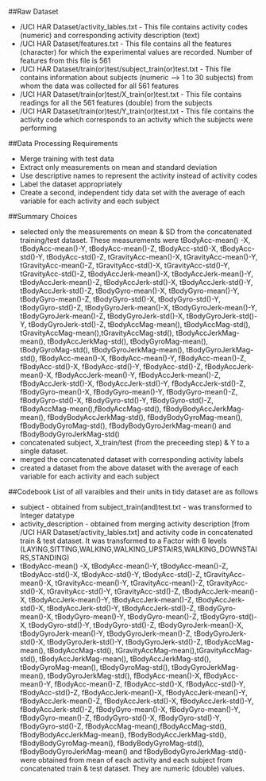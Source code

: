 ##Raw Dataset
* /UCI HAR Dataset/activity_lables.txt - This file contains activity codes (numeric) and corresponding activity description (text)
* /UCI HAR Dataset/features.txt - This file contains all the features (character) for which the experimental values are recorded. Number of features from this file is 561
* /UCI HAR Dataset/train(or)test/subject_train(or)test.txt - This file contains information about subjects (numeric --> 1 to 30 subjects) from whom the data was collected for all 561 features
* /UCI HAR Dataset/train(or)test/X_train(or)test.txt - This file contains readings for all the 561 features (double) from the subjects
* /UCI HAR Dataset/train(or)test/Y_train(or)test.txt - This file contains the activity code which corresponds to an activity which the subjects were performing

##Data Processing Requirements
* Merge training with test data
* Extract only measurements on mean and standard deviation
* Use descriptive names to represent the activity instead of activity codes
* Label the dataset appropriately
* Create a second, independent tidy data set with the average of each variable for each activity and each subject

##Summary Choices
* selected only the measurements on mean & SD from the concatenated training/test dataset. These measurements were tBodyAcc-mean() -X, tBodyAcc-mean()-Y, tBodyAcc-mean()-Z, tBodyAcc-std()-X, tBodyAcc-std()-Y, tBodyAcc-std()-Z, tGravityAcc-mean()-X, tGravityAcc-mean()-Y, tGravityAcc-mean()-Z, tGravityAcc-std()-X, tGravityAcc-std()-Y, tGravityAcc-std()-Z, tBodyAccJerk-mean()-X, tBodyAccJerk-mean()-Y, tBodyAccJerk-mean()-Z, tBodyAccJerk-std()-X, tBodyAccJerk-std()-Y, tBodyAccJerk-std()-Z, tBodyGyro-mean()-X, tBodyGyro-mean()-Y, tBodyGyro-mean()-Z, tBodyGyro-std()-X, tBodyGyro-std()-Y, tBodyGyro-std()-Z, tBodyGyroJerk-mean()-X, tBodyGyroJerk-mean()-Y, tBodyGyroJerk-mean()-Z, tBodyGyroJerk-std()-X, tBodyGyroJerk-std()-Y, tBodyGyroJerk-std()-Z, tBodyAccMag-mean(), tBodyAccMag-std(), tGravityAccMag-mean(),tGravityAccMag-std(), tBodyAccJerkMag-mean(), tBodyAccJerkMag-std(), tBodyGyroMag-mean(), tBodyGyroMag-std(), tBodyGyroJerkMag-mean(), tBodyGyroJerkMag-std(), fBodyAcc-mean()-X, fBodyAcc-mean()-Y, fBodyAcc-mean()-Z, fBodyAcc-std()-X, fBodyAcc-std()-Y, fBodyAcc-std()-Z, fBodyAccJerk-mean()-X, fBodyAccJerk-mean()-Y, fBodyAccJerk-mean()-Z, fBodyAccJerk-std()-X, fBodyAccJerk-std()-Y, fBodyAccJerk-std()-Z, fBodyGyro-mean()-X, fBodyGyro-mean()-Y, fBodyGyro-mean()-Z, fBodyGyro-std()-X, fBodyGyro-std()-Y, fBodyGyro-std()-Z, fBodyAccMag-mean(),fBodyAccMag-std(), fBodyBodyAccJerkMag-mean(), fBodyBodyAccJerkMag-std(), fBodyBodyGyroMag-mean(), fBodyBodyGyroMag-std(), fBodyBodyGyroJerkMag-mean() and fBodyBodyGyroJerkMag-std()
* concatenated subject, X_train/test (from the preceeding step) & Y to a single dataset.
* merged the concatenated dataset with corresponding activity labels
* created a dataset from the above dataset with the average of each variable for each activity and each subject

##Codebook
List of all varaibles and their units in tidy dataset are as follows

 * subject - obtained from subject_train(and)test.txt - was transformed to Integer datatype
 * activity_description - obtained from merging activity description [from /UCI HAR Dataset/activity_lables.txt] and activity code in concatenated train & test dataset. It was transformed to a Factor with 6 levels (LAYING,SITTING,WALKING,WALKING_UPSTAIRS,WALKING_DOWNSTAIRS,STANDING)
 * tBodyAcc-mean() -X, tBodyAcc-mean()-Y, tBodyAcc-mean()-Z, tBodyAcc-std()-X, tBodyAcc-std()-Y, tBodyAcc-std()-Z, tGravityAcc-mean()-X, tGravityAcc-mean()-Y, tGravityAcc-mean()-Z, tGravityAcc-std()-X, tGravityAcc-std()-Y, tGravityAcc-std()-Z, tBodyAccJerk-mean()-X, tBodyAccJerk-mean()-Y, tBodyAccJerk-mean()-Z, tBodyAccJerk-std()-X, tBodyAccJerk-std()-Y, tBodyAccJerk-std()-Z, tBodyGyro-mean()-X, tBodyGyro-mean()-Y, tBodyGyro-mean()-Z, tBodyGyro-std()-X, tBodyGyro-std()-Y, tBodyGyro-std()-Z, tBodyGyroJerk-mean()-X, tBodyGyroJerk-mean()-Y, tBodyGyroJerk-mean()-Z, tBodyGyroJerk-std()-X, tBodyGyroJerk-std()-Y, tBodyGyroJerk-std()-Z, tBodyAccMag-mean(), tBodyAccMag-std(), tGravityAccMag-mean(),tGravityAccMag-std(), tBodyAccJerkMag-mean(), tBodyAccJerkMag-std(), tBodyGyroMag-mean(), tBodyGyroMag-std(), tBodyGyroJerkMag-mean(), tBodyGyroJerkMag-std(), fBodyAcc-mean()-X, fBodyAcc-mean()-Y, fBodyAcc-mean()-Z, fBodyAcc-std()-X, fBodyAcc-std()-Y, fBodyAcc-std()-Z, fBodyAccJerk-mean()-X, fBodyAccJerk-mean()-Y, fBodyAccJerk-mean()-Z, fBodyAccJerk-std()-X, fBodyAccJerk-std()-Y, fBodyAccJerk-std()-Z, fBodyGyro-mean()-X, fBodyGyro-mean()-Y, fBodyGyro-mean()-Z, fBodyGyro-std()-X, fBodyGyro-std()-Y, fBodyGyro-std()-Z, fBodyAccMag-mean(),fBodyAccMag-std(), fBodyBodyAccJerkMag-mean(), fBodyBodyAccJerkMag-std(), fBodyBodyGyroMag-mean(), fBodyBodyGyroMag-std(), fBodyBodyGyroJerkMag-mean() and fBodyBodyGyroJerkMag-std()- were obtained from mean of each activity and each subject from concatenated train & test dataset. They are numeric (double) values.